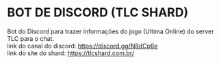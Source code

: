 # BOT DE DISCORD (TLC SHARD)
Bot do Discord para trazer informações do jogo (Ultima Online) do server TLC para o chat. <br /> 
link do canal do discord: https://discord.gg/N8dCp6e <br /> 
link do site do shard: https://tlcshard.com.br/ <br /> 